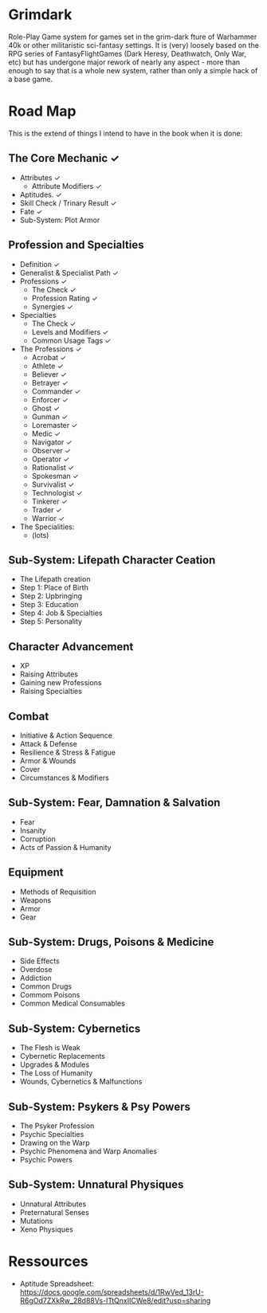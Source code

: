 # Grimdark
Role-Play Game system for games set in the grim-dark fture of Warhammer 40k or other militaristic sci-fantasy settings. It is (very) loosely based on the RPG series of FantasyFlightGames (Dark Heresy, Deathwatch, Only War, etc) but has undergone major rework of nearly any aspect - more than enough to say that is a whole new system, rather than only a simple hack of a base game.

# Road Map
This is the extend of things I intend to have in the book when it is done:

## The Core Mechanic ✓
- Attributes ✓
    + Attribute Modifiers ✓
- Aptitudes. ✓
- Skill Check / Trinary Result ✓
- Fate ✓
- Sub-System: Plot Armor

## Profession and Specialties
- Definition ✓
- Generalist & Specialist Path ✓
- Professions ✓
    - The Check ✓
    - Profession Rating ✓
    - Synergies ✓
- Specialties
    - The Check ✓
    - Levels and Modifiers ✓
    - Common Usage Tags ✓
- The Professions ✓
    - Acrobat ✓
    - Athlete ✓
    - Believer ✓
    - Betrayer ✓
    - Commander ✓
    - Enforcer ✓
    - Ghost ✓
    - Gunman ✓
    - Loremaster ✓ 
    - Medic ✓
    - Navigator ✓
    - Observer ✓
    - Operator ✓
    - Rationalist ✓
    - Spokesman ✓
    - Survivalist ✓
    - Technologist ✓
    - Tinkerer ✓
    - Trader ✓
    - Warrior ✓
- The Specialities:
    - (lots)

## Sub-System: Lifepath Character Ceation
- The Lifepath creation
- Step 1: Place of Birth
- Step 2: Upbringing
- Step 3: Education
- Step 4: Job & Specialties
- Step 5: Personality

## Character Advancement
- XP
- Raising Attributes
- Gaining new Professions
- Raising Specialties

## Combat
- Initiative & Action Sequence
- Attack & Defense
- Resilience & Stress & Fatigue
- Armor & Wounds
- Cover
- Circumstances & Modifiers

## Sub-System: Fear, Damnation & Salvation
- Fear
- Insanity
- Corruption
- Acts of Passion & Humanity

## Equipment
- Methods of Requisition
- Weapons
- Armor
- Gear

## Sub-System: Drugs, Poisons & Medicine
- Side Effects
- Overdose
- Addiction
- Common Drugs
- Commom Poisons
- Common Medical Consumables

## Sub-System: Cybernetics
- The Flesh is Weak
- Cybernetic Replacements
- Upgrades & Modules
- The Loss of Humanity
- Wounds, Cybernetics & Malfunctions

## Sub-System: Psykers & Psy Powers
- The Psyker Profession
- Psychic Specialties
- Drawing on the Warp
- Psychic Phenomena and Warp Anomalies
- Psychic Powers

## Sub-System: Unnatural Physiques
- Unnatural Attributes
- Preternatural Senses
- Mutations
- Xeno Physiques


# Ressources
- Aptitude Spreadsheet: https://docs.google.com/spreadsheets/d/1RwVed_13rU-R6gOd7ZXkRw_28d88Vs-ITtQnxIICWe8/edit?usp=sharing
